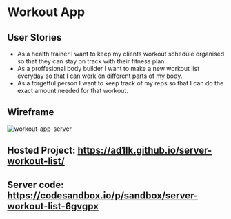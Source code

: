 # Workout App

## User Stories

- As a health trainer I want to keep my clients workout schedule organised so that they can stay on track with their fitness plan.
- As a proffesional body builder I want to make a new workout list everyday so that I can work on different parts of my body.
- As a forgetful person I want to keep track of my reps so that I can do the exact amount needed for that workout.

##  Wireframe

![workout-app-server](https://github.com/AD1LK/server-workout-list/assets/95390091/55442d3f-426c-45b5-a21a-fed7210dedae)



## Hosted Project: https://ad1lk.github.io/server-workout-list/

## Server code: https://codesandbox.io/p/sandbox/server-workout-list-6gvgpx
